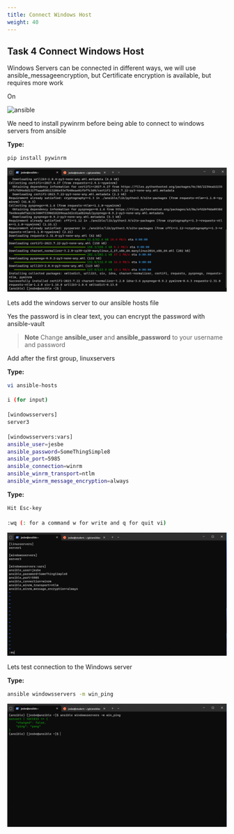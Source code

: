 ```yaml
---
title: Connect Windows Host
weight: 40
---
```


## Task 4 Connect Windows Host

Windows Servers can be connected in different ways, we will use ansible_messageencryption, but Certificate encryption is available, but requires more work

On

![ansible](/images/ansible.png)

We need to install pywinrm before being able to connect to windows servers from ansible

__Type:__

```bash
pip install pywinrm
```

![Alt text](images/019_install_pywinrm.png?raw=true "enable winRm")

Lets add the windows server to our ansible hosts file

Yes the password is in clear text, you can encrypt the password with ansible-vault

> **Note**
> Change __ansible_user__ and __ansible_password__ to your username and password

Add after the first group, linuxservers

__Type:__

```bash
vi ansible-hosts

i (for input)

[windowsservers]
server3

[windowsservers:vars]
ansible_user=jesbe
ansible_password=SomeThingSimple8
ansible_port=5985
ansible_connection=winrm
ansible_winrm_transport=ntlm
ansible_winrm_message_encryption=always
```

__Type:__

```bash
Hit Esc-key

:wq (: for a command w for write and q for quit vi)
```

![Alt text](images/020_winrm_hostsfile.png?raw=true "hosts file winRm")

Lets test connection to the Windows server

__Type:__

```bash
ansible windowsservers -m win_ping
```

![Alt text](images/021_ansible_win_ping.png?raw=true "win_ping")
